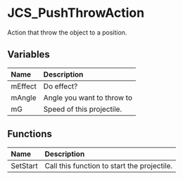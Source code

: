 # JCS_PushThrowAction

Action that throw the object to a position.

## Variables

| Name    | Description                |
|:--------|:---------------------------|
| mEffect | Do effect?                 |
| mAngle  | Angle you want to throw to |
| mG      | Speed of this projectile.  |

## Functions

| Name     | Description                                 |
|:---------|:--------------------------------------------|
| SetStart | Call this function to start the projectile. |
